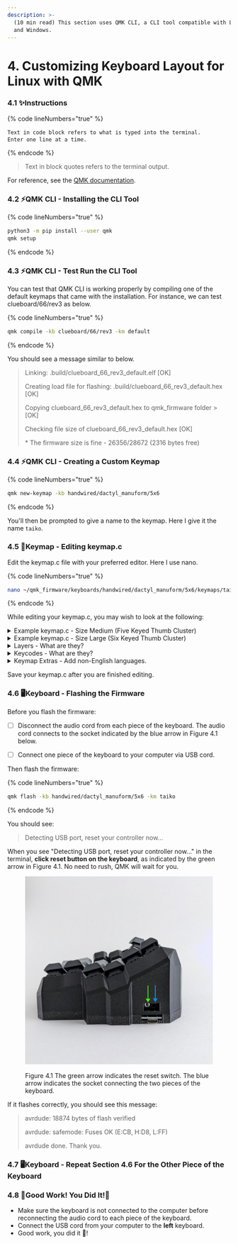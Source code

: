 ```yaml
---
description: >-
  (10 min read) This section uses QMK CLI, a CLI tool compatible with Linux, Mac
  and Windows.
---
```


# 4. Customizing Keyboard Layout for Linux with QMK

### 4.1 ✨Instructions

{% code lineNumbers="true" %}
```
Text in code block refers to what is typed into the terminal.
Enter one line at a time.
```
{% endcode %}

> Text in block quotes refers to the terminal output.

For reference, see the [QMK documentation](https://docs.qmk.fm/).



### 4.2 ⚡QMK CLI - Installing the CLI Tool

{% code lineNumbers="true" %}
```bash
python3 -m pip install --user qmk 
qmk setup
```
{% endcode %}



### 4.3 ⚡QMK CLI - Test Run the CLI Tool

You can test that QMK CLI is working properly by compiling one of the default keymaps that came with the installation. For instance, we can test clueboard/66/rev3 as below.

{% code lineNumbers="true" %}
```bash
qmk compile -kb clueboard/66/rev3 -km default
```
{% endcode %}

You should see a message similar to below.

> Linking: .build/clueboard\_66\_rev3\_default.elf \[OK]
>
> Creating load file for flashing: .build/clueboard\_66\_rev3\_default.hex \[OK]
>
> Copying clueboard\_66\_rev3\_default.hex to qmk\_firmware folder > \[OK]
>
> Checking file size of clueboard\_66\_rev3\_default.hex \[OK]
>
> \* The firmware size is fine - 26356/28672 (2316 bytes free)



### 4.4 ⚡QMK CLI - Creating a Custom Keymap

{% code lineNumbers="true" %}
```bash
qmk new-keymap -kb handwired/dactyl_manuform/5x6
```
{% endcode %}

You'll then be prompted to give a name to the keymap. Here I give it the name `taiko`.&#x20;



### 4.5 📝Keymap  - Editing keymap.c

Edit the keymap.c file with your preferred editor. Here I use nano.

{% code lineNumbers="true" %}
```bash
nano ~/qmk_firmware/keyboards/handwired/dactyl_manuform/5x6/keymaps/taiko/keymap.c
```
{% endcode %}

While editing your keymap.c, you may wish to look at the following:

<details>

<summary>Example keymap.c - Size Medium (Five Keyed Thumb Cluster)</summary>

Below is an example of a keymap.c file for the size medium keyboard, also known as the five keyed thumb cluster. This file is also available on GitHub [here](https://github.com/taikohub/dactyl-keyboard-keymap/tree/main/five\_keyed\_thumb\_cluster\_keymap).

```clike
//An example of a keymap.c file for the Taikohub dactyl manuform keyboard with five keyed thumb cluster (medium sized).
//
//1. A blank key with no function is indicated by 7 underscores: `________`.
//
//2. The `[_QWERTY]` layer is the default layer.
//
//3. Take note of where the `________` are in the `[_QWERTY]` layer. 
//   The underscores are next to RAISE on the left and before LOWER on the right. 
//   This is because these two keys do not exist on the five keyed thumb cluster.
//   For instance, if you replaced the `_______` with KC_COPY and flashed it on your five keyed thumb cluster keyboard.
//   It would still work. It's just that there would be no key where the KC_COPY should be, 
//   so you wouldn't be able to actually press it.

#include QMK_KEYBOARD_H

#define _QWERTY 0
#define _LOWER 1
#define _RAISE 2

#define RAISE MO(_RAISE)
#define LOWER MO(_LOWER)

const uint16_t PROGMEM keymaps[][MATRIX_ROWS][MATRIX_COLS] = {
    [_QWERTY] = LAYOUT_5x6(
        KC_ESC , KC_1  , KC_2  , KC_3  , KC_4  , KC_5  ,                         KC_6  , KC_7  , KC_8  , KC_9  , KC_0  ,KC_BSPC,
        KC_TAB , KC_Q  , KC_W  , KC_E  , KC_R  , KC_T  ,                         KC_Y  , KC_U  , KC_I  , KC_O  , KC_P  ,KC_MINS,
        KC_LSFT, KC_A  , KC_S  , KC_D  , KC_F  , KC_G  ,                         KC_H  , KC_J  , KC_K  , KC_L  ,KC_SCLN,KC_QUOT,
        KC_LCTL, KC_Z  , KC_X  , KC_C  , KC_V  , KC_B  ,                         KC_N  , KC_M  ,KC_COMM,KC_DOT ,KC_SLSH,KC_BSLASH,
                         KC_LBRC,KC_RBRC,                                                       KC_PLUS, KC_EQL,
                                         RAISE,_______,                        _______, LOWER,
                                         KC_TAB,KC_HOME,                         KC_DEL,  KC_ENT,
                                         KC_SPC, KC_BSPC,                        KC_LGUI, KC_LALT
    ),

    [_LOWER] = LAYOUT_5x6(
        KC_TILD,KC_EXLM, KC_AT ,KC_HASH,KC_DLR ,KC_PERC,                        KC_CIRC,KC_AMPR,KC_ASTR,KC_LPRN,KC_RPRN,KC_DEL,
        _______,_______,_______,_______,_______,KC_LBRC,                        KC_RBRC, KC_P7 , KC_P8 , KC_P9 ,_______,KC_PLUS,
        _______,KC_HOME,KC_PGUP,KC_PGDN,KC_END ,KC_LPRN,                        KC_RPRN, KC_P4 , KC_P5 , KC_P6 ,KC_MINS,KC_PIPE,
        _______,_______,_______,_______,_______,_______,                        _______, KC_P1 , KC_P2 , KC_P3 ,KC_EQL ,KC_UNDS,
                                                _______,KC_PSCR,            _______, KC_P0,
                                                _______,_______,            _______,_______,
                                                _______,_______,            _______,_______,
                                                _______,_______,            _______,_______

    ),

    [_RAISE] = LAYOUT_5x6(
          KC_F12 , KC_F1 , KC_F2 , KC_F3 , KC_F4 , KC_F5 ,                        KC_F6  , KC_F7 , KC_F8 , KC_F9 ,KC_F10 ,KC_F11 ,
          _______,_______,_______,_______,_______,KC_LBRC,                        KC_RBRC,_______,KC_NLCK,KC_INS ,KC_SLCK,KC_MUTE,
          _______,KC_LEFT,KC_UP  ,KC_DOWN,KC_RGHT,KC_LPRN,                        KC_RPRN,KC_MPRV,KC_MPLY,KC_MNXT,_______,KC_VOLU,
          _______,_______,_______,_______,_______,_______,                        _______,_______,_______,_______,_______,KC_VOLD,
                                                  _______,_______,            KC_EQL ,_______,
                                                  _______,_______,            _______,_______,
                                                  _______,_______,            _______,_______,
                                                  _______,_______,            _______,_______
    )
};
```

</details>

<details>

<summary>Example keymap.c - Size Large (Six Keyed Thumb Cluster)</summary>

Below is an example of a keymap.c file for the size large keyboard, also known as the six keyed thumb cluster keyboard. This file is also available on GitHub [here](https://github.com/taikohub/dactyl-keyboard-keymap/blob/main/six\_keyed\_thumb\_cluster\_keymap/keymap.c).

```clike
#include QMK_KEYBOARD_H

#define _QWERTY 0
#define _LOWER 1
#define _RAISE 2

#define RAISE MO(_RAISE)
#define LOWER MO(_LOWER)

const uint16_t PROGMEM keymaps[][MATRIX_ROWS][MATRIX_COLS] = {
    [_QWERTY] = LAYOUT_5x6(
        KC_ESC , KC_1  , KC_2  , KC_3  , KC_4  , KC_5  ,                         KC_6  , KC_7  , KC_8  , KC_9  , KC_0  ,KC_BSPC,
        KC_TAB , KC_Q  , KC_W  , KC_E  , KC_R  , KC_T  ,                         KC_Y  , KC_U  , KC_I  , KC_O  , KC_P  ,KC_MINS,
        KC_LSFT, KC_A  , KC_S  , KC_D  , KC_F  , KC_G  ,                         KC_H  , KC_J  , KC_K  , KC_L  ,KC_SCLN,KC_QUOT,
        KC_LCTL, KC_Z  , KC_X  , KC_C  , KC_V  , KC_B  ,                         KC_N  , KC_M  ,KC_COMM,KC_DOT ,KC_SLSH,KC_BSLASH,
                         KC_LBRC,KC_RBRC,                                                       KC_PLUS, KC_EQL,
                                         RAISE,KC_SPC,                           KC_ENT, LOWER,
                                         KC_TAB,KC_HOME,                         KC_END,  KC_DEL,
                                         KC_BSPC, KC_GRV,                        KC_LGUI, KC_LALT
    ),

    [_LOWER] = LAYOUT_5x6(
        KC_TILD,KC_EXLM, KC_AT ,KC_HASH,KC_DLR ,KC_PERC,                        KC_CIRC,KC_AMPR,KC_ASTR,KC_LPRN,KC_RPRN,KC_DEL,
        _______,_______,_______,_______,_______,KC_LBRC,                        KC_RBRC, KC_P7 , KC_P8 , KC_P9 ,_______,KC_PLUS,
        _______,KC_HOME,KC_PGUP,KC_PGDN,KC_END ,KC_LPRN,                        KC_RPRN, KC_P4 , KC_P5 , KC_P6 ,KC_MINS,KC_PIPE,
        _______,_______,_______,_______,_______,_______,                        _______, KC_P1 , KC_P2 , KC_P3 ,KC_EQL ,KC_UNDS,
                                                _______,KC_PSCR,            _______, KC_P0,
                                                _______,_______,            _______,_______,
                                                _______,_______,            _______,_______,
                                                _______,_______,            _______,_______

    ),

    [_RAISE] = LAYOUT_5x6(
          KC_F12 , KC_F1 , KC_F2 , KC_F3 , KC_F4 , KC_F5 ,                        KC_F6  , KC_F7 , KC_F8 , KC_F9 ,KC_F10 ,KC_F11 ,
          _______,_______,_______,_______,_______,KC_LBRC,                        KC_RBRC,_______,KC_NLCK,KC_INS ,KC_SLCK,KC_MUTE,
          _______,KC_LEFT,KC_UP  ,KC_DOWN,KC_RGHT,KC_LPRN,                        KC_RPRN,KC_MPRV,KC_MPLY,KC_MNXT,_______,KC_VOLU,
          _______,_______,_______,_______,_______,_______,                        _______,_______,_______,_______,_______,KC_VOLD,
                                                  _______,_______,            KC_EQL ,_______,
                                                  _______,_______,            _______,_______,
                                                  _______,_______,            _______,_______,
                                                  _______,_______,            _______,_______
    )
};
Footer

```

</details>

<details>

<summary>Layers - What are they?</summary>

Keyboards flashed with QMK are able use layers, which is a QMK specific functionality.&#x20;

Layers are similar to a Fn or FnLock key that is seen on some keyboards. For reference, see the [Switching and Toggling Layers](https://beta.docs.qmk.fm/using-qmk/software-features/feature\_layers#switching-and-toggling-layers-id-switching-and-toggling-layers) on the QMK website.

Layer keys are what you press on your keyboard to switch to a different layer. The `RAISE` and `LOWER` keycodes raises and lowers the layer, similar to Fn or Shift on a regular keyboard.&#x20;

If you have been following along, look in your current keymap.c file. As an example of how layere keys work, here you must hold "RAISE" and press "P" to get "Scroll Lock" on layer the upper layer. The lower layer works the same way.

A more useful layer key is the DF(layer) key. The DF stands for Default. It is similar to a FnLock key seen on some keyboards. Tapping this key changes your keymapping to the new layer until you decide to switch to a different layer by pressing another DF key.

`[QWERTY] = LAYOUT5x6()` refers to the default base layer.

</details>

<details>

<summary>Keycodes - What are they?</summary>

Keycodes are functions that start with `KC_`.&#x20;

For example, say we want it so that when we press the top left button of our keyboard, it produces an `=` equal sign.

If we look at our current keymap.c, we will see that the keycode furthest to the top left is `KC_ESC` (assuming you have been following along this section). We want to replace `KC_ESC` with the keymap for `=`, so we go to the[ QMK List of Keycodes](https://docs.qmk.fm/#/keycodes) to check.

A quick Ctrl+F for `=` brings us to the following.&#x20;

<img src=".gitbook/assets/image.png" alt="dactyl-manuform-qmk-tutorial-for-linux-what-are-keycodes" data-size="line">

Now we know to replace `KC_ESC` with `KC_EQUAL`, or its alias `KC_EQL`. After we flash the firmware in section 4.6 with our new keymap.c, the keyswitch to the top left of our keyboard will output `=` .

</details>

<details>

<summary>Keymap Extras - Add non-English languages.</summary>

Add non-English languages to QMK with keymap extras. List of supported languages shown here: [https://github.com/qmk/qmk\_firmware/tree/master/quantum/keymap\_extras](https://github.com/qmk/qmk\_firmware/tree/master/quantum/keymap\_extras).

The below is an example of a `keymap.c` file that includes the `keymap_spanish.h` module. You can also see the gist [here](https://gist.github.com/taikohub/1a0beb8892bf20db36ccbbff81747ba7).

{% code title=".../5x6/keymaps/taiko/keymap.c" %}
```clike
//This is an example of a keymap.c file where we include an extra module.
//Here we will use the keymap_spanish.h module, seen here: https://github.com/qmk/qmk_firmware/blob/master/quantum/keymap_extras/keymap_spanish.h.
//We'll add the Spanish keycodes to the [_RAISE] layer, also known as the Layer #2. You would press MO(2) to access this layer.
#include QMK_KEYBOARD_H

//Step 1. Include the keymap_spanish.h module after `#include QMK_KEYBOARD_H`
#include "keymap_spanish.h"

#define _QWERTY 0
#define _LOWER 1
#define _RAISE 2

#define RAISE MO(_RAISE)
#define LOWER MO(_LOWER)

const uint16_t PROGMEM keymaps[][MATRIX_ROWS][MATRIX_COLS] = {

    [_QWERTY] = LAYOUT_5x6(
        ...
    ),
    [_LOWER] = LAYOUT_5x6(
        ...
    ),
    [_RAISE] = LAYOUT_5x6(
          //Step 2. You can then add keycodes from the keymap_spanish.h module similar to below.
          //Step 3. You can still use default QMK keycodes such as KC_F10 and KC_F11 seen below.
          ES_MORD, ES_1, ES_2, ES_3, ES_4, ES_5,                                ES_6, ES_7, ES_8, ES_9, ES_0, KC_F10, KC_F11,
          ...
    )
};
```
{% endcode %}

</details>

Save your keymap.c after you are finished editing.



### 4.6 🖥️Keyboard - Flashing the Firmware

Before you flash the firmware:

* [ ] Disconnect the audio cord from each piece of the keyboard. The audio cord connects to the socket indicated by the blue arrow in Figure 4.1 below.
* [ ] Connect one piece of the keyboard to your computer via USB cord.



Then flash the firmware:

{% code lineNumbers="true" %}
```bash
qmk flash -kb handwired/dactyl_manuform/5x6 -km taiko
```
{% endcode %}

You should see:

> Detecting USB port, reset your controller now...

When you see "Detecting USB port, reset your controller now..." in the terminal, **click reset button on the keyboard**, as indicated by the green arrow in Figure 4.1. No need to rush, QMK will wait for you.

<figure><img src=".gitbook/assets/taikorobotics_ergonomic_split_mechanical_curvilinear_keyboard_with_audio_socket.jpg" alt="dactyl-manuform-qmk-tutorial-for-linux-reset-button"><figcaption><p>Figure 4.1 The green arrow indicates the reset switch. The blue arrow indicates the socket connecting the two pieces of the keyboard.</p></figcaption></figure>



If it flashes correctly, you should see this message:&#x20;

> avrdude: 18874 bytes of flash verified&#x20;
>
> avrdude: safemode: Fuses OK (E:CB, H:D8, L:FF)&#x20;
>
> avrdude done. Thank you.



### 4.7 🖥️Keyboard - Repeat Section 4.6 For the Other Piece of the Keyboard



### 4.8 🥳Good Work! You Did It!🎉

* Make sure the keyboard is not connected to the computer before reconnecting the audio cord to each piece of the keyboard.
* Connect the USB cord from your computer to the **left** keyboard.&#x20;
* Good work, you did it 🎉!
